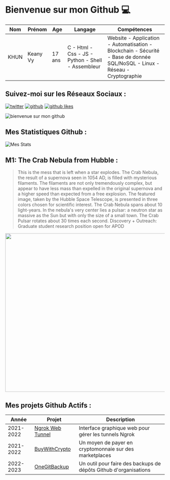 # Bienvenue sur mon Github 💻
| Nom | Prénom | Age | Langage | Compétences |
|---  |---     |---  |---      |---
| KHUN | Keany Vy | 17 ans | C - Html - Css - JS - Python - Shell - Assembleur | Website - Application - Automatisation - Blockchain - Sécurité - Base de donnée SQL/NoSQL - Linux - Réseau - Cryptographie |

## Suivez-moi sur les Réseaux Sociaux :
[![twitter](https://img.shields.io/twitter/follow/thisiskeanyvy?style=social)](https://twitter.com/thisiskeanyvy)
[![github](https://img.shields.io/github/followers/thisiskeanyvy?style=social)](https://github.com/thisiskeanyvy?tab=followers)
[![github likes](https://img.shields.io/github/stars/thisiskeanyvy?style=social)](https://github.com/thisiskeanyvy)

![bienvenue sur mon github](https://thisiskeanyvy-hosting.pages.dev/banner.gif)

## Mes Statistiques Github :
![Mes Stats](https://github-readme-stats.vercel.app/api?username=thisiskeanyvy&show_icons=true&theme=radical)

## M1: The Crab Nebula from Hubble :

> This is the mess that is left when a star explodes.  The Crab Nebula, the result of a supernova seen in 1054 AD, is filled with mysterious filaments.  The filaments are not only tremendously complex, but appear to have less mass than expelled in the original supernova and a higher speed than expected from a free explosion.  The featured image, taken by the Hubble Space Telescope, is presented in three colors chosen for scientific interest.  The Crab Nebula spans about 10 light-years.  In the nebula's very center lies a pulsar: a neutron star as massive as the Sun but with only the size of a small town.  The Crab Pulsar rotates about 30 times each second.   Discovery + Outreach: Graduate student research position open for APOD

<img src='https://apod.nasa.gov/apod/image/2301/CrabNebula_Hubble_960.jpg' width="800" height="500"/>

## Mes projets Github Actifs :
| Année | Projet | Description |
|---   |---     |---          |
| 2021-2022 | [Ngrok Web Tunnel](https://github.com/thisiskeanyvy/ngrok-web-manager) | Interface graphique web pour gérer les tunnels Ngrok |
| 2021-2022 | [BuyWithCrypto](https://github.com/BuyWithCrypto) | Un moyen de payer en cryptomonnaie sur des marketplaces |
| 2022-2023 | [OneGitBackup](https://github.com/BuyWithCrypto/OneGitBackup) | Un outil pour faire des backups de dépôts Github d'organisations |